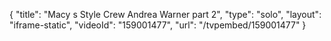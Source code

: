 {
    "title": "Macy s Style Crew Andrea Warner part 2",
    "type": "solo",
    "layout": "iframe-static",
    "videoId": "159001477",
    "url": "\/tvpembed\/159001477"
}